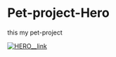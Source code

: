 # Pet-project-Hero
this my pet-project 


[![HERO__link](https://www.clipartmax.com/png/middle/171-1714214_company-profile-comments-link-icon-svg.png)](tere)
